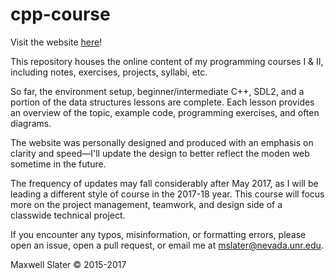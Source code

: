 # cpp-course
Visit the website [here](https://thenumbat.github.io/cpp-course/)!  

This repository houses the online content of my programming courses I & II, including notes, exercises, projects, syllabi, etc.

So far, the environment setup, beginner/intermediate C++, SDL2, and a portion of the data structures lessons are complete.
Each lesson provides an overview of the topic, example code, programming exercises, and often diagrams.  

The website was personally designed and produced with an emphasis on clarity and speed&mdash;I'll update the design to better reflect the moden web sometime in the future.  

The frequency of updates may fall considerably after May 2017, as I will be leading a different style of course in the 2017-18 year. This course will focus more on the project management, teamwork, and design side of a classwide technical project.  

If you encounter any typos, misinformation, or formatting errors, please open an issue, open a pull request, or email me at [mslater@nevada.unr.edu](mailto:mslater@nevada.unr.edu).  

Maxwell Slater © 2015-2017
